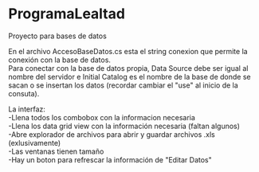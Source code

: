 # ProgramaLealtad
Proyecto para bases de datos

En el archivo AccesoBaseDatos.cs esta el string conexion que permite la conexión con la base de datos.  
Para conectar con la base de datos propia, Data Source debe ser igual al nombre del servidor e Initial Catalog es el nombre de la base de donde se sacan o se insertan los datos (recordar cambiar el "use" al inicio de la consuta).

La interfaz:  
-Llena todos los combobox con la informacion necesaria  
-Llena los data grid view con la información necesaria (faltan algunos)  
-Abre explorador de archivos para abrir y guardar archivos .xls (exlusivamente)  
-Las ventanas tienen tamaño   
-Hay un boton para refrescar la información de "Editar Datos"  
